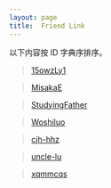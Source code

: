 ```yaml
---
layout: page
title:  Friend Link
---
```


以下内容按 ID 字典序排序。

> [15owzLy1](https://www.cnblogs.com/15owzLy1)

> [MisakaE](http://misakae.live/)

> [StudyingFather](https://studyingfather.com/)

> [Woshiluo](https://woshiluo.com/)

> [cjh-hhz](https://cjh-hhz.github.io/)

> [uncle-lu](https://www.uncle-lu.org/)

> [xqmmcqs](https://xqmmcqs.com/)